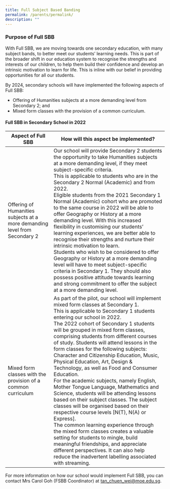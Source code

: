 ```yaml
---
title: Full Subject Based Banding
permalink: /parents/permalink/
description: ""
---
```

### Purpose of Full SBB

With Full SBB, we are moving towards one secondary education, with many subject bands, to better meet our students’ learning needs. This is part of the broader shift in our education system to recognise the strengths and interests of our children, to help them build their confidence and develop an intrinsic motivation to learn for life. This is inline with our belief in providing opportunities for all our students.

By 2024, secondary schools will have implemented the following aspects of Full SBB:
* Offering of Humanities subjects at a more demanding level from Secondary 2; and
* Mixed form classes with the provision of a common curriculum.
#### Full SBB in Secondary School in 2022

|Aspect of Full SBB|How will this aspect be implemented?|
| -------- | -------- |
|Offering of Humanities subjects at a more demanding level from Secondary 2|Our school will provide Secondary 2 students the opportunity to take Humanities subjects at a more demanding level, if they meet subject-specific criteria.<br>This is applicable to students who are in the Secondary 2 Normal (Academic) and from 2022.<br>Eligible students from the 2021 Secondary 1 Normal (Academic) cohort who are promoted to the same course in 2022 will be able to offer Geography or History at a more demanding level. With this increased flexibility in customising our students’ learning experiences, we are better able to recognise their strengths and nurture their intrinsic motivation to learn.<br>Students who wish to be considered to offer Geography or History at a more demanding level will have to meet subject-specific criteria in Secondary 1. They should also possess positive attitude towards learning and strong commitment to offer the subject at a more demanding level.|
|Mixed form classes with the provision of a common curriculum|As part of the pilot, our school will implement mixed form classes at Secondary 1.<br>This is applicable to Secondary 1 students entering our school in 2022.<br>The 2022 cohort of Secondary 1 students will be grouped in mixed form classes, comprising students from different courses of study. Students will attend lessons in the form classes for the following subjects: Character and Citizenship Education, Music, Physical Education, Art, Design &amp; Technology, as well as Food and Consumer Education.<br>For the academic subjects, namely English, Mother Tongue Language, Mathematics and Science, students will be attending lessons based on their subject classes. The subject classes will be organised based on their respective course levels [N(T), N(A) or Express].<br>The common learning experience through the mixed form classes creates a valuable setting for students to mingle, build meaningful friendships, and appreciate different perspectives. It can also help reduce the inadvertent labelling associated with streaming.|


For more information on how our school would implement Full SBB, you can contact Mrs Carol Goh (FSBB Coordinator) at&nbsp;[tan\_chuen\_wei@moe.edu.sg](mailto:tan_chuen_wei@moe.edu.sg).






